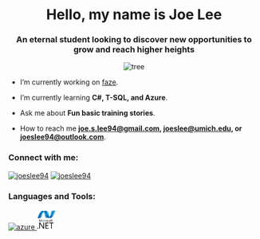<h1 align="center">Hello, my name is Joe Lee</h1>
<h3 align="center">An eternal student looking to discover new opportunities to grow and reach higher heights</h3>

<p align="center"> <img src="https://bloomreviewsblog.files.wordpress.com/2016/12/laputa.jpg" alt="tree" width="1920" height="650"/>

- I’m currently working on [faze](https://github.com/joeslee94/faze).

- I’m currently learning **C#, T-SQL, and Azure**.

- Ask me about **Fun basic training stories**.

- How to reach me **joe.s.lee94@gmail.com, joeslee@umich.edu, or joeslee94@outlook.com**.

<h3 align="left">Connect with me:</h3>
<p align="left">
<a href="https://linkedin.com/in/joeslee94" target="blank"><img align="center" src="https://encrypted-tbn0.gstatic.com/images?q=tbn:ANd9GcR953k4yM09wvKrA-RzfpQ6aDaknLot8lE5wA&usqp=CAU" alt="joeslee94" height="40" width="40" /></a>
<a href="https://www.leetcode.com/joeslee94" target="blank"><img align="center" src="https://upload.wikimedia.org/wikipedia/commons/thumb/a/ab/LeetCode_logo_white_no_text.svg/1200px-LeetCode_logo_white_no_text.svg.png" alt="joeslee94" height="40" width="40" /></a>
</p>

<h3 align="left">Languages and Tools:</h3>
<p align="left"> <a href="https://azure.microsoft.com/en-in/" target="_blank"> <img src="https://www.vectorlogo.zone/logos/microsoft_azure/microsoft_azure-icon.svg" alt="azure" width="40" height="40"/> </a> <a href="https://dotnet.microsoft.com/" target="_blank"> <img src="https://raw.githubusercontent.com/devicons/devicon/master/icons/dot-net/dot-net-original-wordmark.svg" alt="dotnet" width="40" height="40"/> </a> </p>
